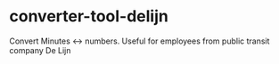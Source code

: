 # converter-tool-delijn
Convert Minutes &lt;-> numbers. Useful for employees from public transit company De Lijn
